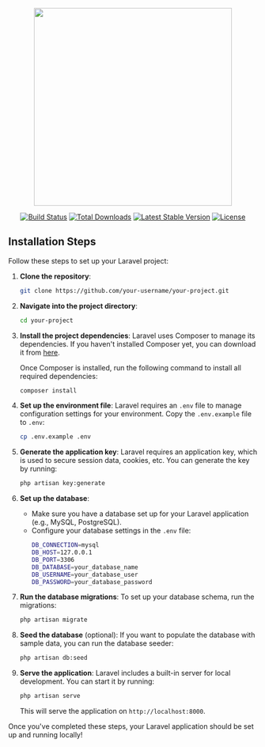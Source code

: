<p align="center"><a href="https://laravel.com" target="_blank"><img src="https://raw.githubusercontent.com/laravel/art/master/logo-lockup/5%20SVG/2%20CMYK/1%20Full%20Color/laravel-logolockup-cmyk-red.svg" width="400"></a></p>

<p align="center">
<a href="https://travis-ci.org/laravel/framework"><img src="https://travis-ci.org/laravel/framework.svg" alt="Build Status"></a>
<a href="https://packagist.org/packages/laravel/framework"><img src="https://img.shields.io/packagist/dt/laravel/framework" alt="Total Downloads"></a>
<a href="https://packagist.org/packages/laravel/framework"><img src="https://img.shields.io/packagist/v/laravel/framework" alt="Latest Stable Version"></a>
<a href="https://packagist.org/packages/laravel/framework"><img src="https://img.shields.io/packagist/l/laravel/framework" alt="License"></a>
</p>


## Installation Steps

Follow these steps to set up your Laravel project:

1. **Clone the repository**:
    ```bash
    git clone https://github.com/your-username/your-project.git
    ```

2. **Navigate into the project directory**:
    ```bash
    cd your-project
    ```

3. **Install the project dependencies**:
    Laravel uses Composer to manage its dependencies. If you haven't installed Composer yet, you can download it from [here](https://getcomposer.org/).

    Once Composer is installed, run the following command to install all required dependencies:
    ```bash
    composer install
    ```

4. **Set up the environment file**:
    Laravel requires an `.env` file to manage configuration settings for your environment. Copy the `.env.example` file to `.env`:
    ```bash
    cp .env.example .env
    ```

5. **Generate the application key**:
    Laravel requires an application key, which is used to secure session data, cookies, etc. You can generate the key by running:
    ```bash
    php artisan key:generate
    ```

6. **Set up the database**:
    - Make sure you have a database set up for your Laravel application (e.g., MySQL, PostgreSQL).
    - Configure your database settings in the `.env` file:
      ```bash
      DB_CONNECTION=mysql
      DB_HOST=127.0.0.1
      DB_PORT=3306
      DB_DATABASE=your_database_name
      DB_USERNAME=your_database_user
      DB_PASSWORD=your_database_password
      ```

7. **Run the database migrations**:
    To set up your database schema, run the migrations:
    ```bash
    php artisan migrate
    ```

8. **Seed the database** (optional):
    If you want to populate the database with sample data, you can run the database seeder:
    ```bash
    php artisan db:seed
    ```

9. **Serve the application**:
    Laravel includes a built-in server for local development. You can start it by running:
    ```bash
    php artisan serve
    ```

    This will serve the application on `http://localhost:8000`.

Once you've completed these steps, your Laravel application should be set up and running locally!
